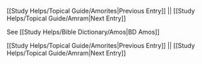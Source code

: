 [[Study Helps/Topical Guide/Amorites|Previous Entry]]  ||  [[Study Helps/Topical Guide/Amram|Next Entry]]

 See [[Study Helps/Bible Dictionary/Amos|BD Amos]]

[[Study Helps/Topical Guide/Amorites|Previous Entry]]  ||  [[Study Helps/Topical Guide/Amram|Next Entry]]